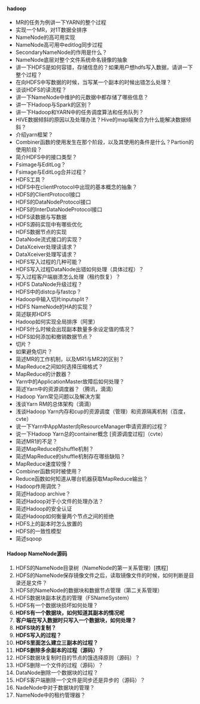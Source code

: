 #### hadoop
- MR的任务为例讲一下YARN的整个过程
- 实现一个MR，对1T数据全排序
- NameNode的高可用实现
- NameNode高可用中editlog同步过程
- SecondaryNameNode的作用是什么？
- NameNode底层对整个文件系统命名镜像的抽象
- 讲一下HDFS是如何容错，存储信息的？如果用户想hdfs写入数据，请讲一下整个过程？
- 在向HDFS中写数据的时候，当写某一个副本的时候出错怎么处理？
- 谈谈HDFS的读流程？
- 讲一下NameNode中维护的元数据中都存储了哪些信息？
- 讲一下Hadoop与Spark的区别？
- 讲一下Hadoop和YARN中的任务调度算法和任务队列？
- HIVE数据倾斜的原因以及处理办法？Hive的map端聚合为什么能解决数据倾斜？
- 介绍yarn框架？
- Combiner函数的使用发生在那个阶段，以及其使用的条件是什么？Partion的使用阶段？
- 简介HDFS中的接口类型？
- Fsimage与EditLog？
- Fsimage与EditLog合并过程？
- HDFS工具？
- HDFS中在clientProtocol中出现的基本概念的抽象？
- HDFS的ClientProtocol接口
- HDFS的DataNodeProtocol接口
- HDFS的InterDataNodeProtocol接口
- HDFS读数据与写数据
- HDFS源码实现中有哪些优化
- HDFS数据节点的实现
- DataNode流式接口的实现？
- DataXceiver处理读请求？
- DataXceiver处理写请求？
- HDFS写入过程的几种可能？
- HDFS写入过程DataNode出错如何处理（具体过程）？
- 写入过程客户端崩溃怎么处理（租约恢复）？
- HDFS DataNode升级过程？
- HDFS中的distcp与fastcp？
- Hadoop中输入切片inputsplit？
- HDFS NameNode的HA的实现？
- 简述联邦HDFS
- Hadoop如何实现全局排序（阿里）
- HDFS什么时候会出现副本数量多余设定值的情况？
- HDFS如何添加和撤销数据节点？
- 切片？
- 如果避免切片？
- 简述MR的工作机制，以及MR1与MR2的区别？
- MapReduce之间如何选择压缩格式？
- MapReduce的计数器？
- Yarn中的ApplicationMaster故障后如何处理？
- 简述Yarn中的资源调度器？（腾讯，滴滴）
- Hadoop Yarn常见问题以及解决方案
- 浅谈Yarn RM的总体架构（滴滴）
- 浅谈Hadoop Yarn内存和cup的资源调度（管理）和资源隔离机制（百度，cvte）
- 说一下Yarn中AppMaster向ResourceManager申请资源的过程？
- 说一下Hadoop Yarn总的container概念 [资源调度过程]（cvte）
- 简述MR1的不足？
- 简述MapReduce的shuffle机制？
- 简述MapReduce的shuffle机制存在哪些缺陷？
- MapReduce速度较慢？
- Combiner函数何时被使用？
- Reduce函数如何知道从哪台机器获取MapReduce输出？
- Hadoop作用调优？
- 简述Hadoop archive？
- 简述Hadoop对于小文件的处理办法？
- 简述Hadoop的安全认证
- 简述Hadoop如何衡量两个节点之间的拒绝
- HDFS上的副本时怎么放置的
- HDFS的一致性模型
- 简述sqoop

#### Hadoop NameNode源码
1. HDFS的NameNode目录树（NameNode的第一关系管理）[携程]
2. HDFS的NameNode保存镜像文件之后，读取镜像文件的时候，如何判断是目录还是文件？
3. HDFS的NameNode的数据块和数据节点管理（第二关系管理）
4. HDFS数据块副本状态的管理（FSNameSystem）
5. HDFS有一个数据块损坏如何处理？
6. **HDFS有一个数据块，如何知道其副本的情况呢**
7. **客户端在写入数据时只写入一个数据块，如何处理？**
8. **HDFS块的复制？**
9. **HDFS写入的过程？**
10. **HDFS里面怎么建立三副本的过程？**
11. **HDFS删除多余副本的过程（源码）？**
12. HDFS数据块复制时目的节点的饿选择原则（源码）？
13. HDFS删除一个文件的过程（源码）？
14. DataNode删除一个数据块的过程？
15. HDFS客户端删除一个文件是同步还是异步的（源码）？
16. NadeNode中对于数据块的管理？
17. NameNode中的租约管理器？


